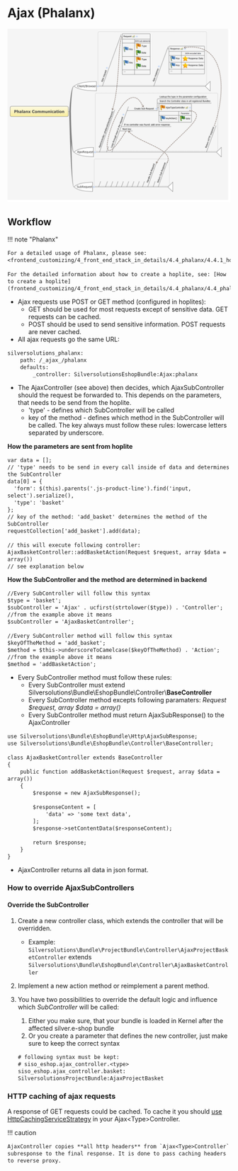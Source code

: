 # Ajax (Phalanx)

![](img/ajax_1.png)

## Workflow

!!! note "Phalanx"

    For a detailed usage of Phalanx, please see: <frontend_customizing/4_front_end_stack_in_details/4.4_phalanx/4.4.1_how_to_create_hoplite/4.4.1_how_to_create_a_hoplite.md>

    For the detailed information about how to create a hoplite, see: [How to create a hoplite](frontend_customizing/4_front_end_stack_in_details/4.4_phalanx/4.4_phalanx.md).

- Ajax requests use POST or GET method (configured in hoplites):
  - GET should be used for most requests except of sensitive data. GET requests can be cached.
  - POST should be used to send sensitive information. POST requests are never cached.
- All ajax requests go the same URL:

``` 
silversolutions_phalanx:
    path: /_ajax_/phalanx
    defaults:
        _controller: SilversolutionsEshopBundle:Ajax:phalanx
```

- The AjaxController (see above) then decides, which AjaxSubController should the request be forwarded to. This depends on the parameters, that needs to be send from the hoplite.  
  - 'type' - defines which SubController will be called
  - key of the method - defines which method in the SubController will be called. The key always must follow these rules: lowercase letters separated by underscore.

**How the parameters are sent from hoplite**

``` 
var data = [];
// 'type' needs to be send in every call inside of data and determines the SubController
data[0] = {
  'form': $(this).parents('.js-product-line').find('input, select').serialize(),
  'type': 'basket'
};
// key of the method: 'add_basket' determines the method of the SubController
requestCollection['add_basket'].add(data);

// this will execute following controller: AjaxBasketController::addBasketAction(Request $request, array $data = array())
// see explanation below
```

**How the SubController and the method are determined in backend**

``` 
//Every SubController will follow this syntax
$type = 'basket';
$subController = 'Ajax' . ucfirst(strtolower($type)) . 'Controller'; 
//from the example above it means
$subController = 'AjaxBasketController';

//Every SubController method will follow this syntax
$keyOfTheMethod = 'add_basket';
$method = $this->underscoreToCamelcase($keyOfTheMethod) . 'Action';
//from the example above it means
$method = 'addBasketAction';
```

- Every SubController method must follow these rules:
  - Every SubController must extend Silversolutions\\Bundle\\EshopBundle\\Controller\\**BaseController**
  - Every SubController method excepts following paramaters: *Request $request, array $data = array()*
  - Every SubController method must return AjaxSubResponse() to the AjaxController  

``` 
use Silversolutions\Bundle\EshopBundle\Http\AjaxSubResponse;
use Silversolutions\Bundle\EshopBundle\Controller\BaseController;

class AjaxBasketController extends BaseController
{
    public function addBasketAction(Request $request, array $data = array())
    {
        $response = new AjaxSubResponse();   

        $responseContent = [
            'data' => 'some text data',        
        ];
        $response->setContentData($responseContent);

        return $response;
    }
}
```

- AjaxController returns all data in json format.

### How to override AjaxSubControllers

#### Override the SubController

1.  Create a new controller class, which extends the controller that will be overridden.
    - Example: `Silversolutions\Bundle\ProjectBundle\Controller\AjaxProjectBasketController` extends `Silversolutions\Bundle\EshopBundle\Controller\AjaxBasketController`
2.  Implement a new action method or reimplement a parent method.
3.  You have two possibilities to override the default logic and influence which *SubController* will be called:  
    1.  Either you make sure, that your bundle is loaded in Kernel after the affected silver.e-shop bundle
    2.  Or you create a parameter that defines the new controller, just make sure to keep the correct syntax

    ``` 
    # following syntax must be kept:
    # siso_eshop.ajax_controller.<type>
    siso_eshop.ajax_controller.basket: SilversolutionsProjectBundle:AjaxProjectBasket
    ```

### HTTP caching of ajax requests

A response of GET requests could be cached. To cache it you should [use HttpCachingServiceStrategy](../guide/cache/content_cache_refresh/http_caching.md) in your Ajax\<Type\>Controller.

!!! caution

    AjaxController copies **all http headers** from `Ajax<Type>Controller` subresponse to the final response. It is done to pass caching headers to reverse proxy.
